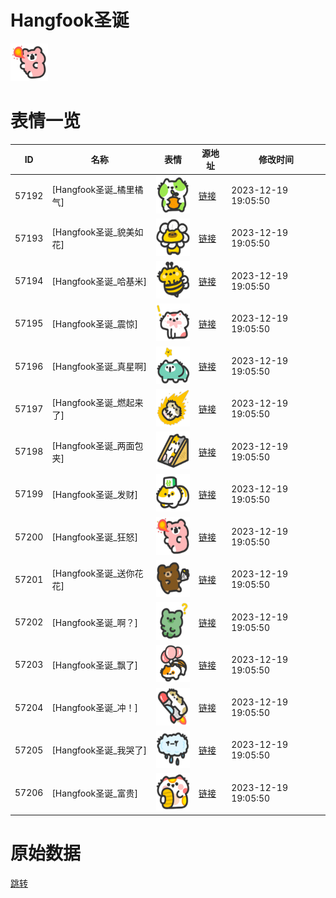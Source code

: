 # Hangfook圣诞

<img src="./cover.png" height="60" alt="cover" />

# 表情一览

|ID|名称|表情|源地址|修改时间|
|----|----|----|----|----|
|57192|[Hangfook圣诞_橘里橘气]|<img src="./pic/057192_%5BHangfook圣诞_橘里橘气%5D.png" height="60" alt="橘里橘气"/>|[链接](https://i0.hdslb.com/bfs/garb/0e82e25d655c0eb2298a2149e758f27c70d90f1a.png)|2023-12-19 19:05:50|
|57193|[Hangfook圣诞_貌美如花]|<img src="./pic/057193_%5BHangfook圣诞_貌美如花%5D.png" height="60" alt="貌美如花"/>|[链接](https://i0.hdslb.com/bfs/garb/b8e8786a432e0b37a38a9b71fcf8bc0b3df291f3.png)|2023-12-19 19:05:50|
|57194|[Hangfook圣诞_哈基米]|<img src="./pic/057194_%5BHangfook圣诞_哈基米%5D.png" height="60" alt="哈基米"/>|[链接](https://i0.hdslb.com/bfs/garb/d4495015b4ffb02575d368255c9fc8e9c82e63fd.png)|2023-12-19 19:05:50|
|57195|[Hangfook圣诞_震惊]|<img src="./pic/057195_%5BHangfook圣诞_震惊%5D.png" height="60" alt="震惊"/>|[链接](https://i0.hdslb.com/bfs/garb/d929374b9895b95013290d4bd7d0b492eee25691.png)|2023-12-19 19:05:50|
|57196|[Hangfook圣诞_真星啊]|<img src="./pic/057196_%5BHangfook圣诞_真星啊%5D.png" height="60" alt="真星啊"/>|[链接](https://i0.hdslb.com/bfs/garb/26009a5171bfdc953eac98d8cb405615b29f8abd.png)|2023-12-19 19:05:50|
|57197|[Hangfook圣诞_燃起来了]|<img src="./pic/057197_%5BHangfook圣诞_燃起来了%5D.png" height="60" alt="燃起来了"/>|[链接](https://i0.hdslb.com/bfs/garb/a16e6c24c748deb33aa1ea0cbb0588997dcea0f4.png)|2023-12-19 19:05:50|
|57198|[Hangfook圣诞_两面包夹]|<img src="./pic/057198_%5BHangfook圣诞_两面包夹%5D.png" height="60" alt="两面包夹"/>|[链接](https://i0.hdslb.com/bfs/garb/a7bb3b89900b2dfaeed3cbdba88289ed874f2145.png)|2023-12-19 19:05:50|
|57199|[Hangfook圣诞_发财]|<img src="./pic/057199_%5BHangfook圣诞_发财%5D.png" height="60" alt="发财"/>|[链接](https://i0.hdslb.com/bfs/garb/03a7fe830a2f0e8dcf5b68b30f739e61d7516f0a.png)|2023-12-19 19:05:50|
|57200|[Hangfook圣诞_狂怒]|<img src="./pic/057200_%5BHangfook圣诞_狂怒%5D.png" height="60" alt="狂怒"/>|[链接](https://i0.hdslb.com/bfs/garb/5be91aa8b51866fdc1a31ed18d0abee5af764751.png)|2023-12-19 19:05:50|
|57201|[Hangfook圣诞_送你花花]|<img src="./pic/057201_%5BHangfook圣诞_送你花花%5D.png" height="60" alt="送你花花"/>|[链接](https://i0.hdslb.com/bfs/garb/c21f9084d581b37178090469b2c22ba6dcc2e030.png)|2023-12-19 19:05:50|
|57202|[Hangfook圣诞_啊？]|<img src="./pic/057202_%5BHangfook圣诞_啊？%5D.png" height="60" alt="啊？"/>|[链接](https://i0.hdslb.com/bfs/garb/3014f62c576119c34b9cf6861e4132f74fbd4b7e.png)|2023-12-19 19:05:50|
|57203|[Hangfook圣诞_飘了]|<img src="./pic/057203_%5BHangfook圣诞_飘了%5D.png" height="60" alt="飘了"/>|[链接](https://i0.hdslb.com/bfs/garb/6640f0d2f59aba561858d54cfef1407b3551b6ae.png)|2023-12-19 19:05:50|
|57204|[Hangfook圣诞_冲！]|<img src="./pic/057204_%5BHangfook圣诞_冲！%5D.png" height="60" alt="冲！"/>|[链接](https://i0.hdslb.com/bfs/garb/d5059b7b374289d21457ecf56b0e88ef0a5aa85b.png)|2023-12-19 19:05:50|
|57205|[Hangfook圣诞_我哭了]|<img src="./pic/057205_%5BHangfook圣诞_我哭了%5D.png" height="60" alt="我哭了"/>|[链接](https://i0.hdslb.com/bfs/garb/a62e5673002b0e39eb50d73dd2fa7feda729bf50.png)|2023-12-19 19:05:50|
|57206|[Hangfook圣诞_富贵]|<img src="./pic/057206_%5BHangfook圣诞_富贵%5D.png" height="60" alt="富贵"/>|[链接](https://i0.hdslb.com/bfs/garb/d09f2d209a878225dc096f8e9c4bceb630ecbee9.png)|2023-12-19 19:05:50|

# 原始数据

[跳转](./raw.json)

